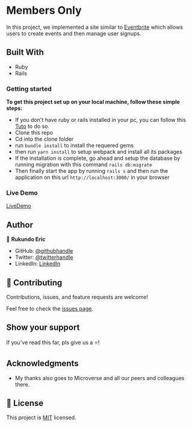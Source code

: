 # Members Only
In this project, we implemented a site similar to [Eventbrite](https://www.eventbrite.com/) which allows users to create events and then manage user signups.

## Built With

- Ruby
- Rails

### Getting started

**To get this project set up on your local machine, follow these simple steps:**

- If you don't have ruby or rails installed in your pc, you can follow this [Tuto](https://www.tutorialspoint.com/ruby-on-rails/rails-installation.htm) to do so.
- Clone this repo
- Cd into the clone folder
- run `bundle install` to install the requered gems
- then run `yarn install` to setup webpack and install all its packages
- If the installation is complete, go ahead and setup the database by running migration with this command `rails db:migrate`
- Then finally start the app by running `rails s` and then run the application on this url `http://localhost:3000/` in your browser

### Live Demo

[LiveDemo](https://private-events-2020.herokuapp.com/) 

## Author

👤 **Rukundo Eric**

- GitHub: [@githubhandle](https://github.com/rukundoeric)
- Twitter: [@twitterhandle](https://twitter.com/rukundoeric005)
- LinkedIn: [LinkedIn](https://www.linkedin.com/in/rukundo-eric-000bba181/)


## 🤝 Contributing

Contributions, issues, and feature requests are welcome!

Feel free to check the [issues page](https://github.com/rukundoeric/private-events/issues).


## Show your support

If you've read this far, pls give us a ⭐️!

## Acknowledgments

- My thanks also goes to Microverse and all our peers and colleagues there.

## 📝 License

This project is [MIT](./LICENSE) licensed.

